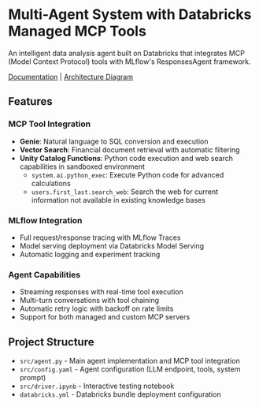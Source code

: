 # Multi-Agent System with Databricks Managed MCP Tools

An intelligent data analysis agent built on Databricks that integrates MCP (Model Context Protocol) tools with MLflow's ResponsesAgent framework.

[Documentation](https://docs.databricks.com/aws/en/notebooks/source/generative-ai/openai-mcp-tool-calling-agent.html) | [Architecture Diagram](architecture.md)

## Features

### MCP Tool Integration

- **Genie**: Natural language to SQL conversion and execution
- **Vector Search**: Financial document retrieval with automatic filtering
- **Unity Catalog Functions**: Python code execution and web search capabilities in sandboxed environment
  - `system.ai.python_exec`: Execute Python code for advanced calculations
  - `users.first_last.search_web`: Search the web for current information not available in existing knowledge bases

### MLflow Integration

- Full request/response tracing with MLflow Traces
- Model serving deployment via Databricks Model Serving
- Automatic logging and experiment tracking

### Agent Capabilities

- Streaming responses with real-time tool execution
- Multi-turn conversations with tool chaining
- Automatic retry logic with backoff on rate limits
- Support for both managed and custom MCP servers

## Project Structure

- `src/agent.py` - Main agent implementation and MCP tool integration
- `src/config.yaml` - Agent configuration (LLM endpoint, tools, system prompt)
- `src/driver.ipynb` - Interactive testing notebook
- `databricks.yml` - Databricks bundle deployment configuration
